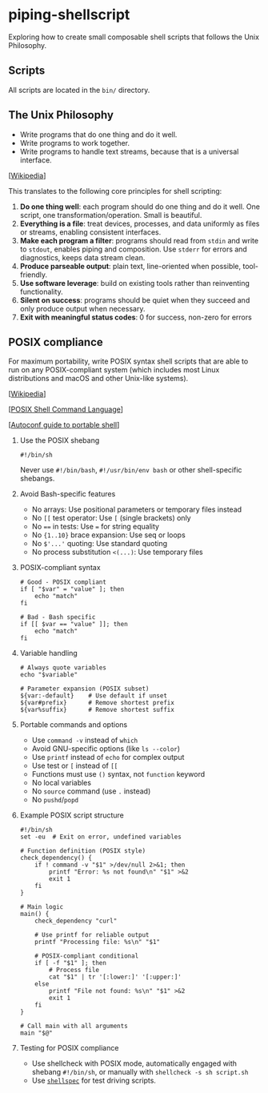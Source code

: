 # piping-shellscript

Exploring how to create small composable shell scripts that follows the Unix Philosophy.

## Scripts

All scripts are located in the `bin/` directory.

## The Unix Philosophy

* Write programs that do one thing and do it well. 
* Write programs to work together. 
* Write programs to handle text streams, because that is a universal interface.

[[Wikipedia](https://en.wikipedia.org/wiki/Unix_philosophy)]

This translates to the following core principles for shell scripting:

1. **Do one thing well**: each program should do one thing and do it well. One script, one transformation/operation. Small is beautiful.
2. **Everything is a file**: treat devices, processes, and data uniformly as files or streams, enabling consistent interfaces.
3. **Make each program a filter**: programs should read from `stdin` and write to `stdout`, enables piping and composition. Use `stderr` for errors and diagnostics, keeps data stream clean.
4. **Produce parseable output**: plain text, line-oriented when possible, tool-friendly.
5. **Use software leverage**: build on existing tools rather than reinventing functionality.
6. **Silent on success**: programs should be quiet when they succeed and only produce output when necessary.
7. **Exit with meaningful status codes**: 0 for success, non-zero for errors

## POSIX compliance

For maximum portability, write POSIX syntax shell scripts that are able to run on any POSIX-compliant system (which includes most Linux distributions and macOS and other Unix-like systems).

[[Wikipedia](https://en.wikipedia.org/wiki/POSIX)]

[[POSIX Shell Command Language](https://pubs.opengroup.org/onlinepubs/9699919799/utilities/V3_chap02.html#tag_18)]

[[Autoconf guide to portable shell](https://www.gnu.org/savannah-checkouts/gnu/autoconf/manual/autoconf-2.72/autoconf.html#Portable-Shell)]

1. Use the POSIX shebang

    ```shell
    #!/bin/sh
    ```

    Never use `#!/bin/bash`, `#!/usr/bin/env bash` or other shell-specific shebangs.

2. Avoid Bash-specific features

    * No arrays: Use positional parameters or temporary files instead
    * No `[[` test operator: Use `[` (single brackets) only
    * No `==` in tests: Use `=` for string equality
    * No `{1..10}` brace expansion: Use seq or loops
    * No `$'...'` quoting: Use standard quoting
    * No process substitution `<(...)`: Use temporary files

3. POSIX-compliant syntax

    ```shell
    # Good - POSIX compliant
    if [ "$var" = "value" ]; then
        echo "match"
    fi

    # Bad - Bash specific
    if [[ $var == "value" ]]; then
        echo "match"
    fi
    ```

4. Variable handling

    ```shell
    # Always quote variables
    echo "$variable"

    # Parameter expansion (POSIX subset)
    ${var:-default}    # Use default if unset
    ${var#prefix}      # Remove shortest prefix
    ${var%suffix}      # Remove shortest suffix
    ```

5. Portable commands and options

    * Use `command -v` instead of `which`
    * Avoid GNU-specific options (like `ls --color`)
    * Use `printf` instead of `echo` for complex output
    * Use test or `[` instead of `[[`
    * Functions must use `()` syntax, not `function` keyword
    * No local variables 
    * No `source` command (use `.` instead)
    * No `pushd`/`popd`

6. Example POSIX script structure

    ```shell
    #!/bin/sh
    set -eu  # Exit on error, undefined variables

    # Function definition (POSIX style)
    check_dependency() {
        if ! command -v "$1" >/dev/null 2>&1; then
            printf "Error: %s not found\n" "$1" >&2
            exit 1
        fi
    }

    # Main logic
    main() {
        check_dependency "curl"
        
        # Use printf for reliable output
        printf "Processing file: %s\n" "$1"
        
        # POSIX-compliant conditional
        if [ -f "$1" ]; then
            # Process file
            cat "$1" | tr '[:lower:]' '[:upper:]'
        else
            printf "File not found: %s\n" "$1" >&2
            exit 1
        fi
    }

    # Call main with all arguments
    main "$@"
    ```

7. Testing for POSIX compliance

    * Use shellcheck with POSIX mode, automatically engaged with shebang `#!/bin/sh`, or manually with `shellcheck -s sh script.sh`
    * Use [`shellspec`](https://github.com/shellspec/shellspec) for test driving scripts.
